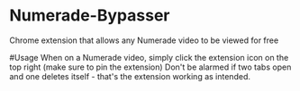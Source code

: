 # Numerade-Bypasser
Chrome extension that allows any Numerade video to be viewed for free

#Usage
When on a Numerade video, simply click the extension icon on the top right (make sure to pin the extension)
Don't be alarmed if two tabs open and one deletes itself - that's the extension working as intended.
